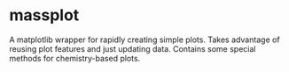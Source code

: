 # massplot
A matplotlib wrapper for rapidly creating simple plots. Takes advantage of reusing plot features and just updating data. Contains some special methods for chemistry-based plots.
